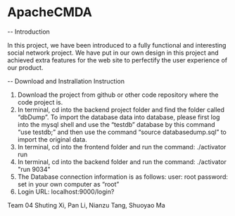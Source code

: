 # ApacheCMDA

-- Introduction

In this project, we have been introduced to a fully functional and interesting social network project. We have put in our own design in this project and achieved extra features for the web site to perfectify the user experience of our product.

-- Download and Instrallation Instruction

1. Download the project from github or other code repository where the code project is. 
2. In terminal, cd into the backend project folder and find the folder called “dbDump”. To import the database data into database, please first log into the mysql shell and use the “testdb” database by  this  command “use  testdb;” and  then  use  the  command “source  databasedump.sql”  to  import the original data. 
3. In terminal, cd into the frontend folder and run the command: ./activator run
4. In terminal, cd into the backend folder and run the command:   ./activator "run 9034"
5. The Database connection information is as follows: user: root password: set in your own computer as “root”
6. Login URL: localhost:9000/login? 


Team 04
Shuting Xi, Pan Li, Nianzu Tang, Shuoyao Ma
